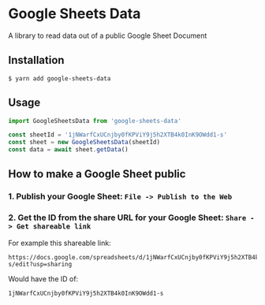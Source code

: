 # Google Sheets Data

A library to read data out of a public Google Sheet Document

## Installation

```
$ yarn add google-sheets-data
```

## Usage

```javascript
import GoogleSheetsData from 'google-sheets-data'

const sheetId = '1jNWarfCxUCnjby0fKPViY9j5h2XTB4k0InK9OWdd1-s'
const sheet = new GoogleSheetsData(sheetId)
const data = await sheet.getData()
```

## How to make a Google Sheet public

### 1. Publish your Google Sheet: `File -> Publish to the Web`

### 2. Get the ID from the share URL for your Google Sheet: `Share -> Get shareable link`

For example this shareable link:

```
https://docs.google.com/spreadsheets/d/1jNWarfCxUCnjby0fKPViY9j5h2XTB4k0InK9OWdd1-s/edit?usp=sharing
```

Would have the ID of:

```
1jNWarfCxUCnjby0fKPViY9j5h2XTB4k0InK9OWdd1-s
```
